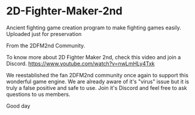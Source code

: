 # 2D-Fighter-Maker-2nd

Ancient fighting game creation program to make fighting games easily. Uploaded just for preservation

From the 2DFM2nd Community.

To know more about 2D Fighter Maker 2nd, check this video and join a Discord.
https://www.youtube.com/watch?v=nwLmHLy4Txk

We reestablished the fan 2DFM2nd community once again to support this wonderful game engine. We are already aware of it's "virus" issue but it is truly a false positive and safe to use. Join it's Discord and feel free to ask questions to us members.

Good day
